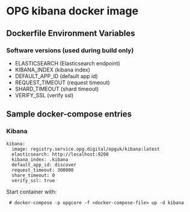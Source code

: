 OPG kibana docker image
==============================

Dockerfile Environment Variables
--------------------------------

### Software versions (used during build only)

* ELASTICSEARCH (Elasticsearch endpoint)
* KIBANA_INDEX (kibana index)
* DEFAULT_APP_ID (default app id)
* REQUEST_TIMEOUT (request timeout)
* SHARD_TIMEOUT (shard timeout)
* VERIFY_SSL (verify ssl)

Sample docker-compose entries
-----------------------------

### Kibana

```
kibana:
  image: registry.service.opg.digital/opguk/kibana:latest
  elasticsearch: http://localhost:9200
  kibana_index: .kibana
  default_app_id: discover
  request_timeout: 300000
  share_timeout: 0
  verify_ssl: true
```

Start container with:

```
 # docker-compose -p opgcore -f <docker-compose-file> up -d kibana
```
